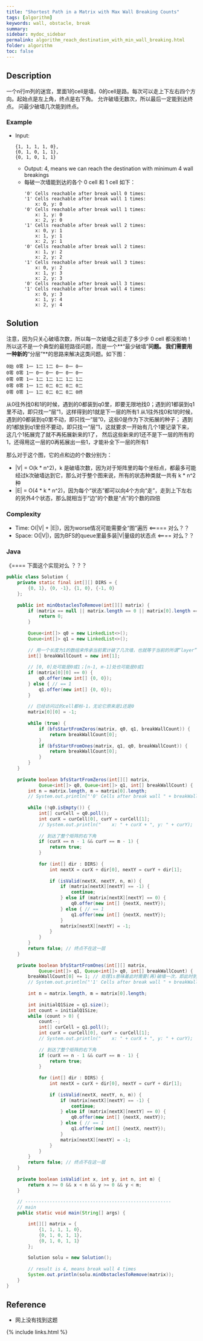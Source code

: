 ```yaml
---
title: "Shortest Path in a Matrix with Max Wall Breaking Counts"
tags: [algorithm]
keywords: wall, obstacle, break
summary:
sidebar: mydoc_sidebar
permalink: algorithm_reach_destination_with_min_wall_breaking.html
folder: algorithm
toc: false
---
```


## Description
一个n行m列的迷宫，里面1的cell是墙，0的cell是路。每次可以走上下左右四个方向。起始点是左上角，终点是右下角。
允许破墙无数次，所以最后一定能到达终点。
问最少破墙几次能到终点。

### Example
* Input:
  ```
  {1, 1, 1, 1, 0},
  {0, 1, 0, 1, 1},
  {0, 1, 0, 1, 1}
  ```
  * Output: 4, means we can reach the destination with minimum 4 wall breakings
  * 每破一次墙能到达的各个 0 cell 和 1 cell 如下：
    ```
    '0' Cells reachable after break wall 0 times:
    '1' Cells reachable after break wall 1 times:
        x: 0, y: 0
    '0' Cells reachable after break wall 1 times:
        x: 1, y: 0
        x: 2, y: 0
    '1' Cells reachable after break wall 2 times:
        x: 0, y: 1
        x: 1, y: 1
        x: 2, y: 1
    '0' Cells reachable after break wall 2 times:
        x: 1, y: 2
        x: 2, y: 2
    '1' Cells reachable after break wall 3 times:
        x: 0, y: 2
        x: 1, y: 3
        x: 2, y: 3
    '0' Cells reachable after break wall 3 times:
    '1' Cells reachable after break wall 4 times:
        x: 0, y: 3
        x: 1, y: 4
        x: 2, y: 4
    ```

## Solution
注意，因为只关心破墙次数，所以每一次破墙之前走了多少步 0 cell 都没影响！
所以这不是一个典型的最短路径问题，而是一个**“最少破墙”**问题。
我们需要用一种新的**“分层”**的思路来解决这类问题。如下图：
```
0始 0零 1一 1二 1二 0一 0一 0一
0零 0零 1一 0一 0一 0一 0一 0一
0零 0零 1一 1二 1二 1二 1二 1二
0零 0零 1一 1二 0二 0二 0二 0二
0零 0零 1一 1二 0二 0二 0二 0终

```

从0往外找0和1的时候，遇到的0都装到q0里，即要无限地找0；遇到的1都装到q1里不动，即只找一“层”1，这样得到的1就是下一层的所有1
从1往外找0和1的时候，遇到的0都装到q0里不动，即只找一“层”0，这些0是作为下次拓展的种子；
遇到的1都放到q1里但不要动，即只找一“层”1，这就要求一开始有几个1要记录下来，这几个1拓展完了就不再拓展新来的1了，
然后这些新来的1还不是下一层的所有的1，还得用这一层的0再拓展出一些1，才能补全下一层的所有1
    





那么对于这个图，它的点和边的个数分别为：
* |V| = O(k * n^2)，k 是破墙次数，因为对于矩阵里的每个坐标点，都最多可能经过k次破墙达到它，那么对于整个图来说，所有的状态种类就一共有 k * n^2 种
* |E| = O(4 * k * n^2)，因为每个“状态”都可以向4个方向“走”，走到上下左右的另外4个状态，那么就相当于“边”的个数是“点”的个数的四倍

### Complexity
* Time: O(|V| + |E|)，因为worse情况可能需要全“图”遍历     <===== 对么？？
* Space: O(|V|)，因为BFS的queue里最多装|V|量级的状态点    <==== 对么？？

### Java
   《==== 下面这个实现对么 ？？？
```java
public class Solution {    
    private static final int[][] DIRS = {
        {0, 1}, {0, -1}, {1, 0}, {-1, 0}
    };
    
    public int minObstaclesToRemove(int[][] matrix) {
        if (matrix == null || matrix.length == 0 || matrix[0].length == 0) {
            return 0;
        }
        
        Queue<int[]> q0 = new LinkedList<>();
        Queue<int[]> q1 = new LinkedList<>();
        
        // 用一个长度为1的数组来传承当前累计破了几次墙，也就等于当前的所谓“layer”值
        int[] breakWallCount = new int[1];
                
        // [0, 0]处可能是0或1；[n-1, m-1]处也可能是0或1
        if (matrix[0][0] == 0) {
            q0.offer(new int[] {0, 0});
        } else { // == 1
            q1.offer(new int[] {0, 0});
        }
        
        // 已经访问过的cell都标-1，无论它原来是1还是0
        matrix[0][0] = -1;
        
        while (true) {
            if (bfsStartFromZeros(matrix, q0, q1, breakWallCount)) {
                return breakWallCount[0];
            }
            if (bfsStartFromOnes(matrix, q1, q0, breakWallCount)) {
                return breakWallCount[0];
            }
        }
    }
    
    private boolean bfsStartFromZeros(int[][] matrix, 
            Queue<int[]> q0, Queue<int[]> q1, int[] breakWallCount) {
        int n = matrix.length, m = matrix[0].length;
        // System.out.println("'0' Cells after break wall " + breakWallCount[0] + " times:");
        
        while (!q0.isEmpty()) {
            int[] curCell = q0.poll();
            int curX = curCell[0], curY = curCell[1];
            // System.out.println("    x: " + curX + ", y: " + curY);
            
            // 到达了整个矩阵的右下角
            if (curX == n - 1 && curY == m - 1) {
                return true;
            }
            
            for (int[] dir : DIRS) {
                int nextX = curX + dir[0], nextY = curY + dir[1];
                
                if (isValid(nextX, nextY, n, m)) {
                    if (matrix[nextX][nextY] == -1) {
                        continue;
                    } else if (matrix[nextX][nextY] == 0) {
                        q0.offer(new int[] {nextX, nextY});
                    } else { // == 1
                        q1.offer(new int[] {nextX, nextY});
                    }
                    matrix[nextX][nextY] = -1;
                }
            }
        }
        return false; // 终点不在这一层
    }
    
    private boolean bfsStartFromOnes(int[][] matrix, 
            Queue<int[]> q1, Queue<int[]> q0, int[] breakWallCount) {
        breakWallCount[0] += 1; // 处理1s意味着此时需要(再)破墙一次，即此时到了下一“层”
        // System.out.println("'1' Cells after break wall " + breakWallCount[0] + " times:");
       
        int n = matrix.length, m = matrix[0].length;
        
        int initialQ1Size = q1.size();
        int count = initialQ1Size;
        while (count > 0) {
            count--;
            int[] curCell = q1.poll();
            int curX = curCell[0], curY = curCell[1];
            // System.out.println("    x: " + curX + ", y: " + curY);
            
            // 到达了整个矩阵的右下角
            if (curX == n - 1 && curY == m - 1) {
                return true;
            }
            
            for (int[] dir : DIRS) {
                int nextX = curX + dir[0], nextY = curY + dir[1];
                
                if (isValid(nextX, nextY, n, m)) {
                    if (matrix[nextX][nextY] == -1) {
                        continue;
                    } else if (matrix[nextX][nextY] == 0) {
                        q0.offer(new int[] {nextX, nextY});
                    } else { // == 1
                        q1.offer(new int[] {nextX, nextY});
                    }
                    matrix[nextX][nextY] = -1;
                }
            }
        }
        return false; // 终点不在这一层
    }
    
    private boolean isValid(int x, int y, int n, int m) {
        return x >= 0 && x < n && y >= 0 && y < m;
    }
    
    // ------------------------------------------------------
    // main
    public static void main(String[] args) {

        int[][] matrix = {
            {1, 1, 1, 1, 0},
            {0, 1, 0, 1, 1},
            {0, 1, 0, 1, 1}
        };
        
        Solution solu = new Solution();
        
        // result is 4, means break wall 4 times
        System.out.println(solu.minObstaclesToRemove(matrix));
    }
}
```

## Reference
* 网上没有找到这题

{% include links.html %}
